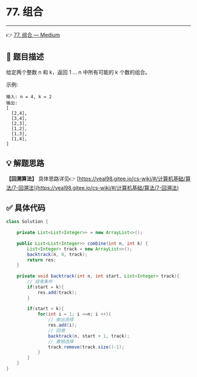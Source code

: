 # 77. 组合

---

👉 [77. 组合 — Medium](https://leetcode-cn.com/problems/combinations/)

## 📜 题目描述

给定两个整数 n 和 k，返回 1 ... n 中所有可能的 k 个数的组合。

示例:

```
输入: n = 4, k = 2
输出:
[
  [2,4],
  [3,4],
  [2,3],
  [1,2],
  [1,3],
  [1,4],
]
```

## 💡 解题思路

**【回溯算法】** 具体思路详见👉 [https://veal98.gitee.io/cs-wiki/#/计算机基础/算法/7-回溯法](https://veal98.gitee.io/cs-wiki/#/计算机基础/算法/7-回溯法)


## ✅  具体代码 


```java
class Solution {
    
    private List<List<Integer>> = new ArrayList<>();
    
    public List<List<Integer>> combine(int n, int k) {
        List<Integer> track = new ArrayList<>();
        backtrack(n, 0, track);
        return res;
    }
    
    private void backtrack(int n, int start, List<Integer> track){
        // 结束条件
        if(start = k){
            res.add(track);
        }
        
        if(start < k){
            for(int i = 1; i <=n; i ++){
                // 做出选择
                res.add(i);
                // 回溯
                backtrack(n, start + 1, track);
                // 撤销选择
                track.remove(track.size()-1);
            }
        }
    }
}
```




